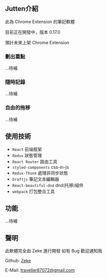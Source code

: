 ## Jutten介紹
此為 Chrome Extension 的筆記軟體

目前正在開發中，版本 0.17.0

預計未來上架 Chrome Extension
### 劃出重點
...待補
### 隨時記錄
...待補
### 自由的拖移
...待補

## 使用技術
+ `React` 前端框架
+ `Redux` 狀態管理
+ `React Router` 路由工具
+ `styled-components` css-in-js
+ `Redux-Thunk` 處理非同步狀態
+ `Draftjs` 筆記文本編輯器
+ `React-beautiful-dnd` dnd(托移)組件
+ `webpack` 打包整合工具

## 功能
...待補

## 聲明
此軟體完全由 Zeke 進行開發
如有 Bug 歡迎通知我

Github: [Zeke](https://github.com/JikeLuo)

E-Mail: traveller87072@gmail.com



